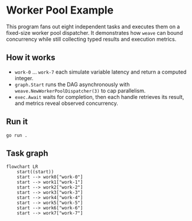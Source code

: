 # Worker Pool Example

This program fans out eight independent tasks and executes them on a fixed-size worker pool dispatcher. It demonstrates how `weave` can bound concurrency while still collecting typed results and execution metrics.

## How it works
- `work-0` … `work-7` each simulate variable latency and return a computed integer.
- `graph.Start` runs the DAG asynchronously with `weave.NewWorkerPoolDispatcher(3)` to cap parallelism.
- `exec.Await` waits for completion, then each handle retrieves its result, and metrics reveal observed concurrency.

## Run it

```shell
go run .
```

## Task graph

```mermaid
flowchart LR
    start((start))
    start --> work0["work-0"]
    start --> work1["work-1"]
    start --> work2["work-2"]
    start --> work3["work-3"]
    start --> work4["work-4"]
    start --> work5["work-5"]
    start --> work6["work-6"]
    start --> work7["work-7"]
```
